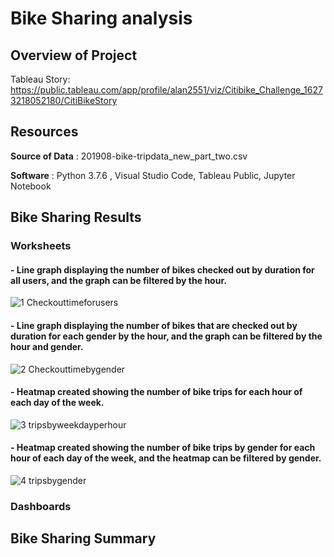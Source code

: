# Bike Sharing analysis 

## Overview of Project


Tableau Story: https://public.tableau.com/app/profile/alan2551/viz/Citibike_Challenge_16273218052180/CitiBikeStory

## Resources
**Source of Data** : 201908-bike-tripdata_new_part_two.csv

**Software** : Python 3.7.6 , Visual Studio Code, Tableau Public, Jupyter Notebook

## Bike Sharing Results

### Worksheets
#### - Line graph displaying the number of bikes checked out by duration for all users, and the graph can be filtered by the hour.


![1 Checkouttimeforusers](https://user-images.githubusercontent.com/82983000/127341484-78a6865b-55e9-4123-9c87-6eb754624471.png)


#### - Line graph displaying the number of bikes that are checked out by duration for each gender by the hour, and the graph can be filtered by the hour and gender. 


![2 Checkouttimebygender](https://user-images.githubusercontent.com/82983000/127341642-d87c1878-572d-43bc-81cd-e87612a0350b.png)

#### - Heatmap created showing the number of bike trips for each hour of each day of the week.


![3 tripsbyweekdayperhour](https://user-images.githubusercontent.com/82983000/127341765-90fcdf32-8aa6-4c0b-8388-772e36114491.png)

#### - Heatmap created showing the number of bike trips by gender for each hour of each day of the week, and the heatmap can be filtered by gender.


![4 tripsbygender](https://user-images.githubusercontent.com/82983000/127341891-9c5105e5-7d1c-4df3-b200-7c5dba50e821.png)









### Dashboards


## Bike Sharing Summary
